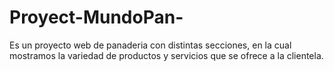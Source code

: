 # Proyect-MundoPan-
Es un proyecto web de panaderia con distintas secciones, en la cual mostramos la variedad de productos y servicios que se ofrece a la clientela. 
